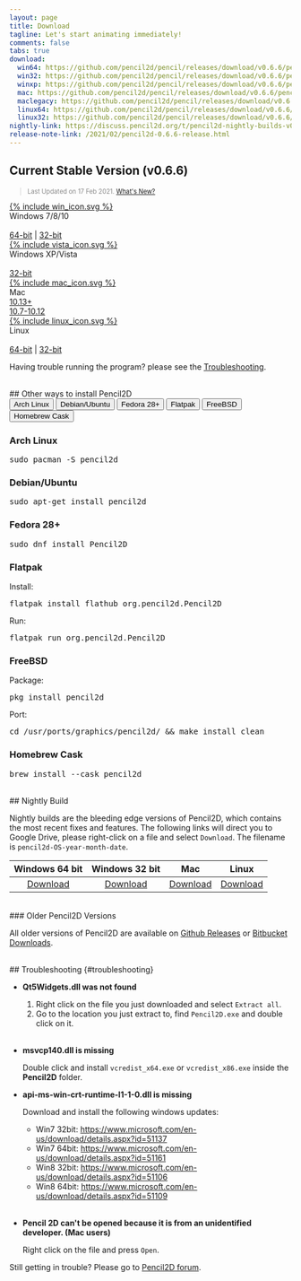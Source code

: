 ```yaml
---
layout: page
title: Download
tagline: Let's start animating immediately!
comments: false
tabs: true
download:
  win64: https://github.com/pencil2d/pencil/releases/download/v0.6.6/pencil2d-win64-0.6.6.zip
  win32: https://github.com/pencil2d/pencil/releases/download/v0.6.6/pencil2d-win32-0.6.6.zip
  winxp: https://github.com/pencil2d/pencil/releases/download/v0.6.6/pencil2d-winxp-0.6.6.zip
  mac: https://github.com/pencil2d/pencil/releases/download/v0.6.6/pencil2d-mac-0.6.6.zip
  maclegacy: https://github.com/pencil2d/pencil/releases/download/v0.6.4/pencil2d-mac-legacy-0.6.4.zip
  linux64: https://github.com/pencil2d/pencil/releases/download/v0.6.6/pencil2d-linux-amd64-0.6.6.AppImage
  linux32: https://github.com/pencil2d/pencil/releases/download/v0.6.6/pencil2d-linux-i386-0.6.6.AppImage
nightly-link: https://discuss.pencil2d.org/t/pencil2d-nightly-builds-v0-6-3/3118
release-note-link: /2021/02/pencil2d-0.6.6-release.html
---
```


## Current Stable Version (v0.6.6)

<blockquote style="color:#898989;font-size:0.8em">
Last Updated on 17 Feb 2021. <a href="{{ page.release-note-link }}">What's New?</a>
</blockquote>

<div class="download-tiles">
<div></div>
<div class="download-tile">
  <a href="{{ page.download.win64 }}">
    {% include win_icon.svg %}
  </a><br>
  Windows 7/8/10<br><br>
  <a href="{{ page.download.win64 }}">64-bit</a> |
  <a href="{{ page.download.win32 }}">32-bit</a>
</div>

<div class="download-tile">
  <a href="{{ page.download.win32 }}">
    {% include vista_icon.svg %}
  </a><br>
  Windows XP/Vista<br><br>
  <a href="{{ page.download.winxp }}">32-bit</a><br>
</div>

<div class="download-tile">
  <a href="{{ page.download.mac }}">
    {% include mac_icon.svg %}
  </a><br>
  Mac <br>
  <a href="{{ page.download.mac }}">10.13+</a><br>
  <a href="{{ page.download.maclegacy }}">10.7-10.12</a>
</div>

<div class="download-tile">
  <a href="{{ page.download.linux64 }}">
    {% include linux_icon.svg %}
  </a><br>
  Linux<br><br>
  <a href="{{ page.download.linux64 }}">64-bit</a> |
  <a href="{{ page.download.linux32 }}">32-bit</a>
</div>

</div>
<div style="clear:both"></div>

Having trouble running the program? please see the
<a href="#troubleshooting">Troubleshooting</a>.

<br>
## Other ways to install Pencil2D

<div class="tab">
  <button class="tablinks" onclick="openTab(event, 'arch')" id="defaultTab">Arch Linux</button>
  <button class="tablinks" onclick="openTab(event, 'debian')">Debian/Ubuntu</button>
  <button class="tablinks" onclick="openTab(event, 'fedora')">Fedora 28+</button>
  <button class="tablinks" onclick="openTab(event, 'flatpak')">Flatpak</button>
  <button class="tablinks" onclick="openTab(event, 'freebsd')">FreeBSD</button>
  <button class="tablinks" onclick="openTab(event, 'cask')">Homebrew Cask</button>
</div>

<div id="arch" class="tabcontent">
<h3>Arch Linux</h3>
<pre>sudo pacman -S pencil2d</pre>
</div>

<div id="debian" class="tabcontent">
<h3>Debian/Ubuntu</h3>
<pre>sudo apt-get install pencil2d</pre>
</div>

<div id="fedora" class="tabcontent">
<h3>Fedora 28+</h3>
<pre>sudo dnf install Pencil2D</pre>
</div>

<div id="flatpak" class="tabcontent">
<h3>Flatpak</h3>
Install:
<pre>flatpak install flathub org.pencil2d.Pencil2D</pre>
Run:
<pre>flatpak run org.pencil2d.Pencil2D</pre>
</div>

<div id="freebsd" class="tabcontent">
  <h3>FreeBSD</h3>
  Package:
<pre>pkg install pencil2d</pre>
Port:
<pre>cd /usr/ports/graphics/pencil2d/ && make install clean</pre>
</div>

<div id="cask" class="tabcontent">
<h3>Homebrew Cask</h3>
<pre>brew install --cask pencil2d</pre>
</div>
<script>document.getElementById("defaultTab").click();</script>
<br>
## Nightly Build <a name="nightlybuild"></a>

Nightly builds are the bleeding edge versions of Pencil2D, which contains the most recent fixes and features. The following links will direct you to Google Drive, please right-click on a file and select `Download`. The filename is `pencil2d-OS-year-month-date`.

| Windows 64 bit   | Windows 32 bit    | Mac             | Linux             |
| :--------------: | :---------------: | :-------------: | :---------------: |
| [Download][0]    | [Download][1]     | [Download][2]   | [Download][3]     |

[0]: https://goo.gl/5pZXED
[1]: https://goo.gl/0rbHu6
[2]: https://goo.gl/PXsLCI
[3]: https://goo.gl/NQuJYr

<br>
### Older Pencil2D Versions

All older versions of Pencil2D are available on [Github Releases][gh-releases] or [Bitbucket Downloads][bb-downloads].

[gh-releases]: https://github.com/pencil2d/pencil/releases
[bb-downloads]: https://bitbucket.org/chchwy/pencil2d/downloads/

<br>
## Troubleshooting {#troubleshooting}

- **Qt5Widgets.dll was not found**

    1. Right click on the file you just downloaded and select `Extract all`.
    2. Go to the location you just extract to, find `Pencil2D.exe` and double click on it.
  
  <br>

- **msvcp140.dll is missing**

    Double click and install `vcredist_x64.exe` or `vcredist_x86.exe` inside the **Pencil2D** folder.

- **api-ms-win-crt-runtime-l1-1-0.dll is missing**

    Download and install the following windows updates:
    - Win7 32bit: <https://www.microsoft.com/en-us/download/details.aspx?id=51137>
    - Win7 64bit: <https://www.microsoft.com/en-us/download/details.aspx?id=51161>
    - Win8 32bit: <https://www.microsoft.com/en-us/download/details.aspx?id=51106>
    - Win8 64bit: <https://www.microsoft.com/en-us/download/details.aspx?id=51109> <br><br>
 
- **Pencil 2D can't be opened because it is from an unidentified developer. (Mac users)**

    Right click on the file and press `Open`.

Still getting in trouble? Please go to [Pencil2D forum](https://discuss.pencil2d.org/c/support).
